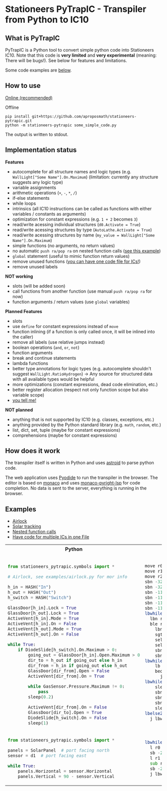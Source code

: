 # Stationeers PyTrapIC - Transpiler from Python to IC10

## What is PyTrapIC

PyTrapIC is a Python tool to convert simple python code into Stationeers IC10. Note that this code is **very limited** and **very experimental** (meaning: There will be bugs!). See below for features and limitations.

Some code examples are [below](#examples).

## How to use

[Online (recommended)](https://aproposmath.github.io/stationeers-pytrapic)

Offline

```
pip install git+https://github.com/aproposmath/stationeers-pytrapic.git
python -m stationeers-pytrapic some_simple_code.py
```

The output is written to stdout.

## Implementation status

**Features**

- autocomplete for all structure names and logic types (e.g. `WallLight["Some Name"].On.Maximum`) (limitation: currently any structure suggests any logic type)
- variable assignments
- arithmetic operations (`+`, `-`, `*`, `/`)
- if-else statements
- while loops
- intrinsics (all IC10 instructions can be called as functions with either variables / constants as arguments)
- optimization for constant expressions (e.g. `1 + 2` becomes `3`)
- read/write acessing individual structures (`d0.Activate = True`)
- read/write acessing structures by type (`AutoLathe.Activate = True`)
- read/write acessing structures by name (`my_value = WallLight["Some Name"].On.Maximum`)
- simple functions (no arguments, no return values)
- no automatic `push ra/pop ra` on nested function calls ([see this example](https://aproposmath.github.io/stationeers-pytrapic?fileUrl=https://raw.githubusercontent.com/aproposmath/stationeers-pytrapic/refs/heads/main/examples/nested_function_calls.py))
- `global` statement (useful to mimic function return values)
- remove unused functions ([you can have one code file for ICs!](https://aproposmath.github.io/stationeers-pytrapic?fileUrl=https://raw.githubusercontent.com/aproposmath/stationeers-pytrapic/refs/heads/main/examples/one_file_rules_them_all.py))
- remove unused labels

**NOT working**

- slots (will be added soon)
- call functions from another function (use manual `push ra/pop ra` for now)
- function arguments / return values (use `global` variables)

**Planned Features**

- slots
- use `define` for constant expressions instead of `move`
- function inlining (if a function is only called once, it will be inlined into the caller)
- remove all labels (use relative jumps instead)
- boolean operations (`and`, `or`, `not`)
- function arguments
- break and continue statements
- lambda functions
- better type annotations for logic types (e.g. autocomplete shouldn't suggest `WallLight.RatioHydrogen`)
  -> Any source for structured data with all available types would be helpful
- more optimizations (constant expressions, dead code elimination, etc.)
- better register allocation (respect not only function scope but also variable scope)
- [you tell me!](https://github.com/aproposmath/stationeers-pytrapic/issues/new)

**NOT planned**

- anything that is not supported by IC10 (e.g. classes, exceptions, etc.)
- anything provided by the Python standard library (e.g. `math`, `random`, etc.)
- list, dict, set, tuple (maybe for constant expressions)
- comprehensions (maybe for constant expressions)

## How does it work

The transpiler itself is written in Python and uses [astroid](https://pypi.org/project/astroid/) to parse python code.

The web application uses [Pyodide](https://pyodide.org/) to run the transpiler in the browser. The editor is based on [monaco](https://microsoft.github.io/monaco-editor/) and uses [monaco-pyright-lsp](https://github.com/SardineFish/monaco-pyright-lsp) for code completion. No data is sent to the server, everything is running in the browser.

## Examples

- [Airlock](https://aproposmath.github.io/stationeers-pytrapic?fileUrl=https://raw.githubusercontent.com/aproposmath/stationeers-pytrapic/refs/heads/main/examples/airlock.py)
- [Solar tracking](https://aproposmath.github.io/stationeers-pytrapic?fileUrl=https://raw.githubusercontent.com/aproposmath/stationeers-pytrapic/refs/heads/main/examples/solar.py)
- [Nested function calls](https://aproposmath.github.io/stationeers-pytrapic?fileUrl=https://raw.githubusercontent.com/aproposmath/stationeers-pytrapic/refs/heads/main/examples/solar.py)
- [Have code for multiple ICs in one File](https://aproposmath.github.io/stationeers-pytrapic?fileUrl=https://raw.githubusercontent.com/aproposmath/stationeers-pytrapic/refs/heads/main/examples/one_file_rules_them_all.py)

<table>
<th>Python</th>
<th>IC10</th>

<tr>
<td>

```py

from stationeers_pytrapic.symbols import *

# Airlock, see examples/airlock.py for mor info

h_in = HASH("In")
h_out = HASH("Out")
h_switch = HASH("Switch")

GlassDoor[h_in].Lock = True
GlassDoor[h_out].Lock = True
ActiveVent[h_in].Mode = True
ActiveVent[h_in].On = False
ActiveVent[h_out].Mode = True
ActiveVent[h_out].On = False

while True:
    if DiodeSlide[h_switch].On.Maximum > 0:
        going_out = GlassDoor[h_in].Open.Maximum > 0
        dir_to = h_out if going_out else h_in
        dir_from = h_in if going_out else h_out
        GlassDoor[dir_from].Open = False
        ActiveVent[dir_from].On = True

        while GasSensor.Pressure.Maximum != 0:
            pass
        sleep(0.2)

        ActiveVent[dir_from].On = False
        GlassDoor[dir_to].Open = True
        DiodeSlide[h_switch].On = False
        sleep(1)
```

</td>
<td>

```asm
move r0 HASH("In")
move r1 HASH("Out")
move r2 HASH("Switch")
sbn -324331872 r0 Lock 1
sbn -324331872 r1 Lock 1
sbn -1129453144 r0 Mode 1
sbn -1129453144 r0 On 0
sbn -1129453144 r1 Mode 1
sbn -1129453144 r1 On 0
lbwhile1:
  lbn r3 576516101 r2 On 3
  ble r3 0 lbelse2
    lbn r5 -324331872 r0 Open 3
    sgt r4 r5 0
    select r6 r4 r1 r0
    select r7 r4 r0 r1
    sbn -324331872 r7 Open 0
    sbn -1129453144 r7 On 1
lbwhile9:
    lb r8 -1252983604 Pressure 3
    beq r8 0 lbwhile.end9
      j lbwhile9
lbwhile.end9:
    sleep 0.2
    sbn -1129453144 r7 On 0
    sbn -324331872 r6 Open 1
    sbn 576516101 r2 On 0
    sleep 1
lbelse2:
  j lbwhile1
```

</td>
</tr>
<tr>
<td>

```py
from stationeers_pytrapic.symbols import *

panels = SolarPanel  # port facing north
sensor = d1  # port facing east

while True:
    panels.Horizontal = sensor.Horizontal
    panels.Vertical = 90 - sensor.Vertical
```

</td>
<td>

```asm
lbwhile1:
  l r0 d1 Horizontal
  sb -2045627372 Horizontal r0
  l r1 d1 Vertical
  sub r2 90 r1
  sb -2045627372 Vertical r2
  j lbwhile1
```

</td>
</tr>
</table>
